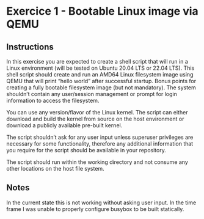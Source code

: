 # Exercice 1 - Bootable Linux image via QEMU

## Instructions

In this exercise you are expected to create a shell script that will run in a Linux environment (will be tested on Ubuntu 20.04 LTS or 22.04 LTS). This shell script should create and run an AMD64 Linux filesystem image using QEMU that will print “hello world” after successful startup. Bonus points for creating a fully bootable filesystem image (but not mandatory). The system shouldn’t contain any user/session management or prompt for login information to access the filesystem.

You can use any version/flavor of the Linux kernel. The script can either download and build the kernel from source on the host environment or download a publicly available pre-built kernel.

The script shouldn’t ask for any user input unless superuser privileges are necessary for some functionality, therefore any additional information that you require for the script should be available in your repository.

The script should run within the working directory and not consume any other locations on the host file system.

## Notes

In the current state this is not working without asking user input. In the time frame I was unable to properly configure busybox to be built statically.